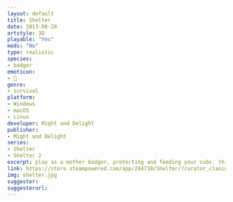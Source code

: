 ```yaml
---
layout: default
title: Shelter
date: 2013-08-28
artstyle: 3D
playable: "Yes"
mods: "No"
type: realistic
species: 
- badger
emoticon: 
- 🦡
genre: 
- survival
platform:
- Windows
- macOS
- Linux
developer: Might and Delight
publisher:
- Might and Delight
series: 
- Shelter
- Shelter 2
excerpt: play as a mother badger, protecting and feeding your cubs. this game is a pretty short and simple linear 3d survival adventure game with a recognizable painterly art style.
link: https://store.steampowered.com/app/244710/Shelter/?curator_clanid=44641011
img: shelter.jpg
suggester: 
suggesterurl:  
---
```


